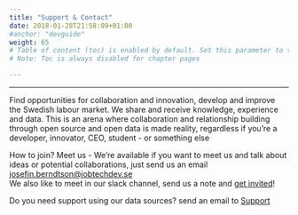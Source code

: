 ```yaml
---
title: "Support & Contact"
date: 2018-01-28T21:58:09+01:00
#anchor: "devguide"
weight: 65
# Table of content (toc) is enabled by default. Set this parameter to true to disable it.
# Note: Toc is always disabled for chapter pages

---
```


<hr>
Find opportunities for collaboration and innovation, develop and improve the Swedish labour market. 
We share and receive knowledge, experience and data. This is an arena where collaboration and relationship building through open source and open data is made reality, regardless if you’re a developer, innovator, CEO, student - or something else

How to join?
Meet us - We’re available if you want to meet us and talk about ideas or potential collaborations, just send us an email <josefin.berndtson@jobtechdev.se>  
We also like to meet in our slack channel, send us a note and [get invited](mailto:josefin.berndtson@jobtechdev.se)!  

Do you need support using our data sources?
send an email to [Support](mailto:support@jobtechdev.se)



